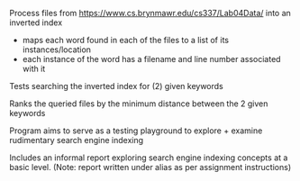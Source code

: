 Process files from https://www.cs.brynmawr.edu/cs337/Lab04Data/ into an inverted index
  - maps each word found in each of the files to a list of its instances/location
  - each instance of the word has a filename and line number associated with it

Tests searching the inverted index for (2) given keywords

Ranks the queried files by the minimum distance between the 2 given keywords

Program aims to serve as a testing playground to explore + examine rudimentary search engine indexing

Includes an informal report exploring search engine indexing concepts at a basic level.
  (Note: report written under alias as per assignment instructions)
